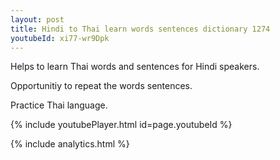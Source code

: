 ```yaml
---
layout: post
title: Hindi to Thai learn words sentences dictionary 1274 
youtubeId: xi77-wr9Dpk
---
```

 
 
Helps to learn Thai words and sentences for Hindi speakers.

Opportunitiy to repeat the words sentences. 

Practice Thai language. 
 
{% include youtubePlayer.html id=page.youtubeId %}
 
 
{% include analytics.html %}